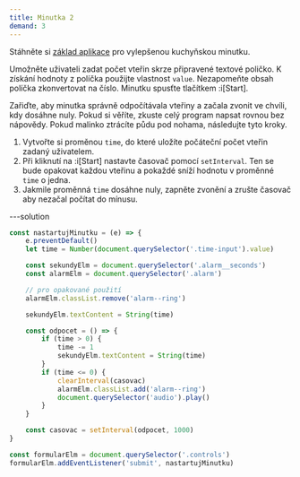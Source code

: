 ```yaml
---
title: Minutka 2
demand: 3
---
```


Stáhněte si [základ aplikace](https://github.com/Czechitas-podklady-WEB/minutka-2-zadani/archive/refs/heads/main.zip) pro vylepšenou kuchyňskou minutku.

Umožněte uživateli zadat počet vteřin skrze připravené textové poličko. K získání hodnoty z políčka použijte vlastnost `value`. Nezapomeňte obsah políčka zkonvertovat na číslo. Minutku spusťte tlačítkem :i[Start].

Zařiďte, aby minutka správně odpočítávala vteřiny a začala zvonit ve chvíli, kdy dosáhne nuly. Pokud si věříte, zkuste celý program napsat rovnou bez nápovědy. Pokud malinko ztrácíte půdu pod nohama, následujte tyto kroky.

1. Vytvořte si proměnou `time`, do které uložíte počáteční počet vteřin zadaný uživatelem.
1. Při kliknutí na :i[Start] nastavte časovač pomocí `setInterval`. Ten se bude opakovat každou vteřinu a pokaždé sníží hodnotu v proměnné `time` o jedna.
1. Jakmile proměnná `time` dosáhne nuly, zapněte zvonění a zrušte časovač aby nezačal počítat do mínusu.

---solution

```js
const nastartujMinutku = (e) => {
	e.preventDefault()
	let time = Number(document.querySelector('.time-input').value)

	const sekundyElm = document.querySelector('.alarm__seconds')
	const alarmElm = document.querySelector('.alarm')

	// pro opakované použití
	alarmElm.classList.remove('alarm--ring')

	sekundyElm.textContent = String(time)

	const odpocet = () => {
		if (time > 0) {
			time -= 1
			sekundyElm.textContent = String(time)
		}
		if (time <= 0) {
			clearInterval(casovac)
			alarmElm.classList.add('alarm--ring')
			document.querySelector('audio').play()
		}
	}

	const casovac = setInterval(odpocet, 1000)
}

const formularElm = document.querySelector('.controls')
formularElm.addEventListener('submit', nastartujMinutku)
```
